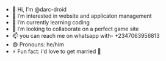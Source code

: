 - 👋 Hi, I’m @darc-droid
- 👀 I’m interested in website and applicaton management
- 🌱 I’m currently learning coding
- 💞️ I’m looking to collaborate on a perfect game site
- 📫 you can reach me on whatsapp with- +2347063956813
- 😄 Pronouns: he/him
- ⚡ Fun fact: i'd love to get married 🤣

<!---
darc-droid/darc-droid is a ✨ special ✨ repository because its `README.md` (this file) appears on your GitHub profile.
You can click the Preview link to take a look at your changes.
--->
